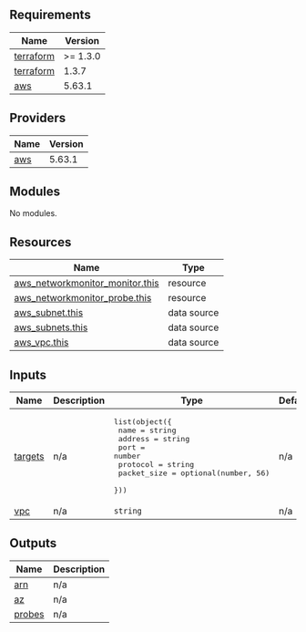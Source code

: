 ## Requirements

| Name | Version |
|------|---------|
| <a name="requirement_terraform"></a> [terraform](#requirement\_terraform) | >= 1.3.0 |
| <a name="requirement_terraform"></a> [terraform](#requirement\_terraform) | 1.3.7 |
| <a name="requirement_aws"></a> [aws](#requirement\_aws) | 5.63.1 |

## Providers

| Name | Version |
|------|---------|
| <a name="provider_aws"></a> [aws](#provider\_aws) | 5.63.1 |

## Modules

No modules.

## Resources

| Name | Type |
|------|------|
| [aws_networkmonitor_monitor.this](https://registry.terraform.io/providers/hashicorp/aws/5.63.1/docs/resources/networkmonitor_monitor) | resource |
| [aws_networkmonitor_probe.this](https://registry.terraform.io/providers/hashicorp/aws/5.63.1/docs/resources/networkmonitor_probe) | resource |
| [aws_subnet.this](https://registry.terraform.io/providers/hashicorp/aws/5.63.1/docs/data-sources/subnet) | data source |
| [aws_subnets.this](https://registry.terraform.io/providers/hashicorp/aws/5.63.1/docs/data-sources/subnets) | data source |
| [aws_vpc.this](https://registry.terraform.io/providers/hashicorp/aws/5.63.1/docs/data-sources/vpc) | data source |

## Inputs

| Name | Description | Type | Default | Required |
|------|-------------|------|---------|:--------:|
| <a name="input_targets"></a> [targets](#input\_targets) | n/a | <pre>list(object({<br>    name        = string<br>    address     = string<br>    port        = number<br>    protocol    = string<br>    packet_size = optional(number, 56)<br>  }))</pre> | n/a | yes |
| <a name="input_vpc"></a> [vpc](#input\_vpc) | n/a | `string` | n/a | yes |

## Outputs

| Name | Description |
|------|-------------|
| <a name="output_arn"></a> [arn](#output\_arn) | n/a |
| <a name="output_az"></a> [az](#output\_az) | n/a |
| <a name="output_probes"></a> [probes](#output\_probes) | n/a |
